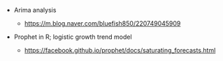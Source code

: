 
+ Arima analysis
  + https://m.blog.naver.com/bluefish850/220749045909

+ Prophet in R; logistic growth trend model 
  + https://facebook.github.io/prophet/docs/saturating_forecasts.html
